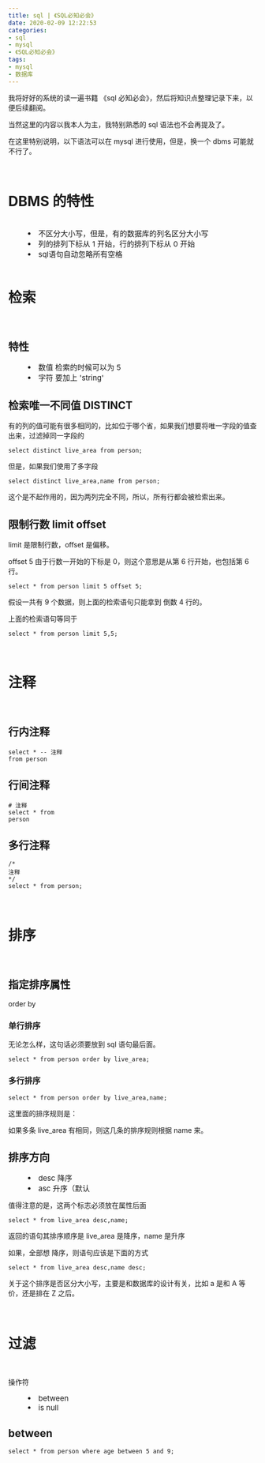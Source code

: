 ```yaml
---
title: sql | 《SQL必知必会》
date: 2020-02-09 12:22:53
categories:
- sql
- mysql
- 《SQL必知必会》
tags:
- mysql
- 数据库
---
```

我将好好的系统的读一遍书籍 《sql 必知必会》，然后将知识点整理记录下来，以便后续翻阅。

当然这里的内容以我本人为主，我特别熟悉的 sql 语法也不会再提及了。

在这里特别说明，以下语法可以在 mysql 进行使用，但是，换一个 dbms 可能就不行了。

<!-- more -->

<br/>

# DBMS 的特性

<br/>

<li style="margin-left: 40px;font-size: 15px">不区分大小写，但是，有的数据库的列名区分大小写</li><li style="margin-left: 40px;font-size: 15px">列的排列下标从 1 开始，行的排列下标从 0 开始</li><li style="margin-left: 40px;font-size: 15px">sql语句自动忽略所有空格</li>

<br/>

# 检索

<br/>

## 特性

<li style="margin-left: 40px;font-size: 15px">数值 检索的时候可以为 5</li><li style="margin-left: 40px;font-size: 15px">字符 要加上 'string'</li>

## 检索唯一不同值 DISTINCT

有的列的值可能有很多相同的，比如位于哪个省，如果我们想要将唯一字段的值查出来，过滤掉同一字段的

	select distinct live_area from person;

但是，如果我们使用了多字段

	select distinct live_area,name from person;

这个是不起作用的，因为两列完全不同，所以，所有行都会被检索出来。

## 限制行数 limit offset

limit 是限制行数，offset 是偏移。

offset 5 由于行数一开始的下标是 0，则这个意思是从第 6 行开始，也包括第 6 行。

	select * from person limit 5 offset 5;

假设一共有 9 个数据，则上面的检索语句只能拿到 倒数 4 行的。

上面的检索语句等同于

	select * from person limit 5,5;

<br/>

# 注释

<br/>

## 行内注释

	select * -- 注释
	from person

## 行间注释

	# 注释
	select * from 
	person

## 多行注释

	/*
	注释
	*/
	select * from person;

<br/>

# 排序

<br/>

## 指定排序属性

order by

### 单行排序

无论怎么样，这句话必须要放到 sql 语句最后面。

	select * from person order by live_area;

### 多行排序

	select * from person order by live_area,name;

这里面的排序规则是：

如果多条 live_area 有相同，则这几条的排序规则根据 name 来。

## 排序方向

<li style="margin-left: 40px;font-size: 15px">desc 降序</li><li style="margin-left: 40px;font-size: 15px">asc 升序（默认</li>

值得注意的是，这两个标志必须放在属性后面

	select * from live_area desc,name;

返回的语句其排序顺序是 live_area 是降序，name 是升序

如果，全部想 降序，则语句应该是下面的方式

	select * from live_area desc,name desc;

关于这个排序是否区分大小写，主要是和数据库的设计有关，比如 a 是和 A 等价，还是排在 Z 之后。

<br/>

# 过滤

<br/>

操作符

<li style="margin-left: 40px;font-size: 15px">between</li><li style="margin-left: 40px;font-size: 15px">is null</li>

## between

	select * from person where age between 5 and 9;

